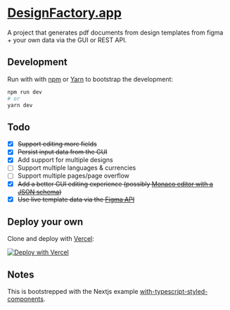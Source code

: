 # [DesignFactory.app](https://designfactory.app/)

A project that generates pdf documents from design templates from figma + your own data via the GUI or REST API.


## Development

Run with with [npm](https://docs.npmjs.com/cli/init) or [Yarn](https://yarnpkg.com/lang/en/docs/cli/create/) to bootstrap the development:

```bash
npm run dev
# or
yarn dev
```

## Todo

- [x] ~~Support editing more fields~~
- [x] ~~Persist input data from the GUI~~
- [x] Add support for multiple designs
- [ ] Support multiple languages & currencies
- [ ] Support multiple pages/page overflow
- [x] ~~Add a better GUI editing experience (possibly [Monaco editor with a JSON schema](https://microsoft.github.io/monaco-editor/playground.html#extending-language-services-configure-json-defaults))~~
- [x] ~~Use live template data via the [Figma API](https://www.figma.com/developers/api)~~

## Deploy your own

Clone and deploy with [Vercel](https://vercel.com):

[![Deploy with Vercel](https://vercel.com/button)](https://vercel.com/import/project?template=https://github.com/mikkmartin/designfactory)

## Notes

This is bootstrepped with the Nextjs example [with-typescript-styled-components](https://github.com/vercel/next.js/tree/canary/examples/with-typescript-styled-components).
